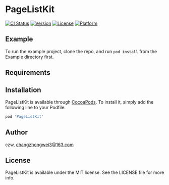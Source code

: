 # PageListKit

[![CI Status](https://img.shields.io/travis/czw/PageListKit.svg?style=flat)](https://travis-ci.org/czw/PageListKit)
[![Version](https://img.shields.io/cocoapods/v/PageListKit.svg?style=flat)](https://cocoapods.org/pods/PageListKit)
[![License](https://img.shields.io/cocoapods/l/PageListKit.svg?style=flat)](https://cocoapods.org/pods/PageListKit)
[![Platform](https://img.shields.io/cocoapods/p/PageListKit.svg?style=flat)](https://cocoapods.org/pods/PageListKit)

## Example

To run the example project, clone the repo, and run `pod install` from the Example directory first.

## Requirements

## Installation

PageListKit is available through [CocoaPods](https://cocoapods.org). To install
it, simply add the following line to your Podfile:

```ruby
pod 'PageListKit'
```

## Author

czw, changzhongwei3@163.com

## License

PageListKit is available under the MIT license. See the LICENSE file for more info.
